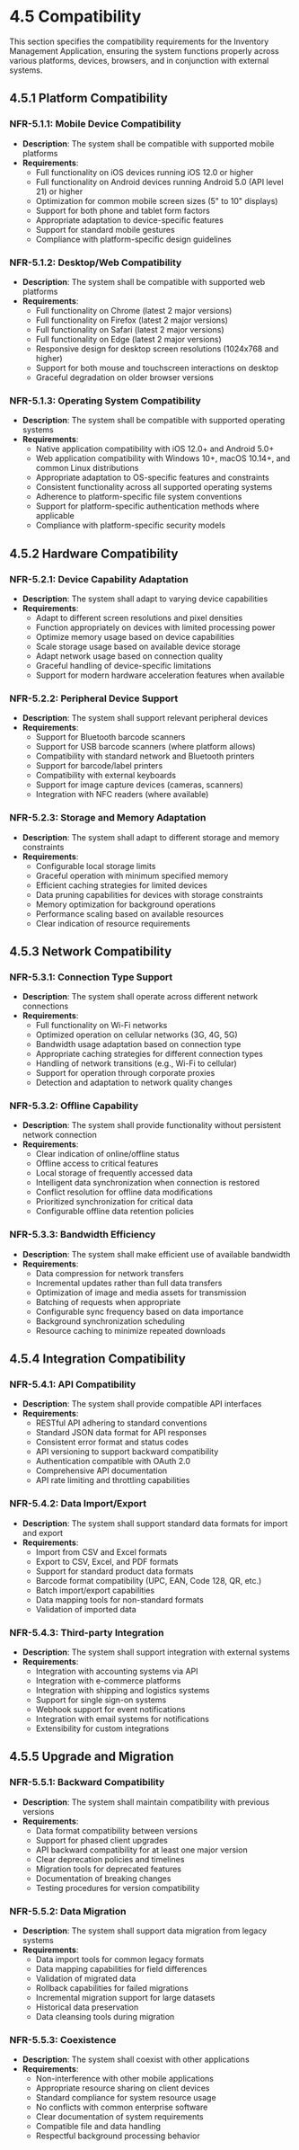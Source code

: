 # 4.5 Compatibility

This section specifies the compatibility requirements for the Inventory Management Application, ensuring the system functions properly across various platforms, devices, browsers, and in conjunction with external systems.

## 4.5.1 Platform Compatibility

### NFR-5.1.1: Mobile Device Compatibility

- **Description**: The system shall be compatible with supported mobile platforms
- **Requirements**:
  - Full functionality on iOS devices running iOS 12.0 or higher
  - Full functionality on Android devices running Android 5.0 (API level 21) or higher
  - Optimization for common mobile screen sizes (5" to 10" displays)
  - Support for both phone and tablet form factors
  - Appropriate adaptation to device-specific features
  - Support for standard mobile gestures
  - Compliance with platform-specific design guidelines

### NFR-5.1.2: Desktop/Web Compatibility

- **Description**: The system shall be compatible with supported web platforms
- **Requirements**:
  - Full functionality on Chrome (latest 2 major versions)
  - Full functionality on Firefox (latest 2 major versions)
  - Full functionality on Safari (latest 2 major versions)
  - Full functionality on Edge (latest 2 major versions)
  - Responsive design for desktop screen resolutions (1024x768 and higher)
  - Support for both mouse and touchscreen interactions on desktop
  - Graceful degradation on older browser versions

### NFR-5.1.3: Operating System Compatibility

- **Description**: The system shall be compatible with supported operating systems
- **Requirements**:
  - Native application compatibility with iOS 12.0+ and Android 5.0+
  - Web application compatibility with Windows 10+, macOS 10.14+, and common Linux distributions
  - Appropriate adaptation to OS-specific features and constraints
  - Consistent functionality across all supported operating systems
  - Adherence to platform-specific file system conventions
  - Support for platform-specific authentication methods where applicable
  - Compliance with platform-specific security models

## 4.5.2 Hardware Compatibility

### NFR-5.2.1: Device Capability Adaptation

- **Description**: The system shall adapt to varying device capabilities
- **Requirements**:
  - Adapt to different screen resolutions and pixel densities
  - Function appropriately on devices with limited processing power
  - Optimize memory usage based on device capabilities
  - Scale storage usage based on available device storage
  - Adapt network usage based on connection quality
  - Graceful handling of device-specific limitations
  - Support for modern hardware acceleration features when available

### NFR-5.2.2: Peripheral Device Support

- **Description**: The system shall support relevant peripheral devices
- **Requirements**:
  - Support for Bluetooth barcode scanners
  - Support for USB barcode scanners (where platform allows)
  - Compatibility with standard network and Bluetooth printers
  - Support for barcode/label printers
  - Compatibility with external keyboards
  - Support for image capture devices (cameras, scanners)
  - Integration with NFC readers (where available)

### NFR-5.2.3: Storage and Memory Adaptation

- **Description**: The system shall adapt to different storage and memory constraints
- **Requirements**:
  - Configurable local storage limits
  - Graceful operation with minimum specified memory
  - Efficient caching strategies for limited devices
  - Data pruning capabilities for devices with storage constraints
  - Memory optimization for background operations
  - Performance scaling based on available resources
  - Clear indication of resource requirements

## 4.5.3 Network Compatibility

### NFR-5.3.1: Connection Type Support

- **Description**: The system shall operate across different network connections
- **Requirements**:
  - Full functionality on Wi-Fi networks
  - Optimized operation on cellular networks (3G, 4G, 5G)
  - Bandwidth usage adaptation based on connection type
  - Appropriate caching strategies for different connection types
  - Handling of network transitions (e.g., Wi-Fi to cellular)
  - Support for operation through corporate proxies
  - Detection and adaptation to network quality changes

### NFR-5.3.2: Offline Capability

- **Description**: The system shall provide functionality without persistent network connection
- **Requirements**:
  - Clear indication of online/offline status
  - Offline access to critical features
  - Local storage of frequently accessed data
  - Intelligent data synchronization when connection is restored
  - Conflict resolution for offline data modifications
  - Prioritized synchronization for critical data
  - Configurable offline data retention policies

### NFR-5.3.3: Bandwidth Efficiency

- **Description**: The system shall make efficient use of available bandwidth
- **Requirements**:
  - Data compression for network transfers
  - Incremental updates rather than full data transfers
  - Optimization of image and media assets for transmission
  - Batching of requests when appropriate
  - Configurable sync frequency based on data importance
  - Background synchronization scheduling
  - Resource caching to minimize repeated downloads

## 4.5.4 Integration Compatibility

### NFR-5.4.1: API Compatibility

- **Description**: The system shall provide compatible API interfaces
- **Requirements**:
  - RESTful API adhering to standard conventions
  - Standard JSON data format for API responses
  - Consistent error format and status codes
  - API versioning to support backward compatibility
  - Authentication compatible with OAuth 2.0
  - Comprehensive API documentation
  - API rate limiting and throttling capabilities

### NFR-5.4.2: Data Import/Export

- **Description**: The system shall support standard data formats for import and export
- **Requirements**:
  - Import from CSV and Excel formats
  - Export to CSV, Excel, and PDF formats
  - Support for standard product data formats
  - Barcode format compatibility (UPC, EAN, Code 128, QR, etc.)
  - Batch import/export capabilities
  - Data mapping tools for non-standard formats
  - Validation of imported data

### NFR-5.4.3: Third-party Integration

- **Description**: The system shall support integration with external systems
- **Requirements**:
  - Integration with accounting systems via API
  - Integration with e-commerce platforms
  - Integration with shipping and logistics systems
  - Support for single sign-on systems
  - Webhook support for event notifications
  - Integration with email systems for notifications
  - Extensibility for custom integrations

## 4.5.5 Upgrade and Migration

### NFR-5.5.1: Backward Compatibility

- **Description**: The system shall maintain compatibility with previous versions
- **Requirements**:
  - Data format compatibility between versions
  - Support for phased client upgrades
  - API backward compatibility for at least one major version
  - Clear deprecation policies and timelines
  - Migration tools for deprecated features
  - Documentation of breaking changes
  - Testing procedures for version compatibility

### NFR-5.5.2: Data Migration

- **Description**: The system shall support data migration from legacy systems
- **Requirements**:
  - Data import tools for common legacy formats
  - Data mapping capabilities for field differences
  - Validation of migrated data
  - Rollback capabilities for failed migrations
  - Incremental migration support for large datasets
  - Historical data preservation
  - Data cleansing tools during migration

### NFR-5.5.3: Coexistence

- **Description**: The system shall coexist with other applications
- **Requirements**:
  - Non-interference with other mobile applications
  - Appropriate resource sharing on client devices
  - Standard compliance for system resource usage
  - No conflicts with common enterprise software
  - Clear documentation of system requirements
  - Compatible file and data handling
  - Respectful background processing behavior
